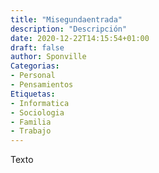 ```yaml
---
title: "Misegundaentrada"
description: "Descripción"
date: 2020-12-22T14:15:54+01:00
draft: false
author: Sponville
Categorias:
- Personal
- Pensamientos
Etiquetas:
- Informatica
- Sociologia
- Familia
- Trabajo
---
```


Texto